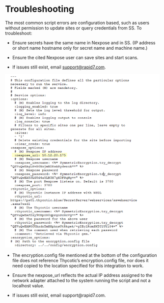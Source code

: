 [title]: # (Troubleshooting)
[tags]: # (introduction)
[priority]: # (500)
# Troubleshooting

The most common script errors are configuration based, such as users without
permission to update sites or query credentials from SS. To troubleshoot:

-   Ensure secrets have the same name in Nexpose and in SS. (IP address or short
    name hostname only for secret name and machine name.)

-   Ensure the cited Nexpose user can save sites and start scans.

-   If issues still exist, email <support@rapid7.com>.

![A screenshot of a cell phone Description automatically generated](images/9aa6773456754928fc942092f6ef5edb.png)

-   The encryption.config file mentioned at the bottom of the configuration file
    does not reference Thycotic’s encryption.config file, nor does it need
    copied to the location specified for this integration to work.

-   Ensure the nexpose_url reflects the actual IP address assigned to the
    network adapter attached to the system running the script and not a
    localhost value.

-   If issues still exist, email support\@rapid7.com.